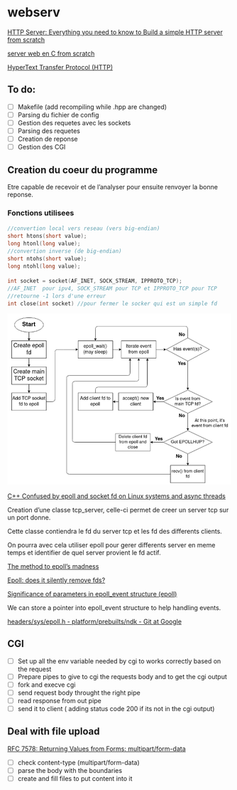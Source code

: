 # webserv

[HTTP Server: Everything you need to know to Build a simple HTTP server from scratch](https://medium.com/from-the-scratch/http-server-what-do-you-need-to-know-to-build-a-simple-http-server-from-scratch-d1ef8945e4fa)

[server web en C from scratch](docs/server%20web%20en%20C%20from%20scratch%20f3a66cec98944c1289af54934492bb0a.md)

[HyperText Transfer Protocol (HTTP)](https://http.dev/)

## To do:

- [ ]  Makefile (add recompiling while .hpp are changed)
- [ ]  Parsing du fichier de config
- [ ]  Gestion des requetes avec les sockets
- [ ]  Parsing des requetes
- [ ]  Creation de reponse
- [ ]  Gestion des CGI

## Creation du coeur du programme

Etre capable de recevoir et de l’analyser pour ensuite renvoyer la bonne reponse.

### Fonctions utilisees

```cpp
//convertion local vers reseau (vers big-endian)
short htons(short value);
long htonl(long value);
//convertion inverse (de big-endian)
short ntohs(short value);
long ntohl(long value);

int socket = socket(AF_INET, SOCK_STREAM, IPPROTO_TCP);
//AF_INET  pour ipv4, SOCK_STREAM pour TCP et IPPROTO_TCP pour TCP
//retourne -1 lors d'une erreur
int close(int socket) //pour fermer le socker qui est un simple fd
```

![epollSchema](docs/epollSchema.png)

[C++ Confused by epoll and socket fd on Linux systems and async threads](https://stackoverflow.com/questions/66916835/c-confused-by-epoll-and-socket-fd-on-linux-systems-and-async-threads)

Creation d’une classe tcp_server, celle-ci permet de creer un server tcp sur un port donne.

Cette classe contiendra le fd du server tcp et les fd des differents clients.

On pourra avec cela utiliser epoll pour gerer differents server en meme temps et identifier de quel server provient le fd actif.

[The method to epoll’s madness](https://copyconstruct.medium.com/the-method-to-epolls-madness-d9d2d6378642)

[Epoll: does it silently remove fds?](https://stackoverflow.com/questions/46987302/epoll-does-it-silently-remove-fds)

[Significance of parameters in epoll_event structure (epoll)](https://stackoverflow.com/questions/24622982/significance-of-parameters-in-epoll-event-structure-epoll)

We can store a pointer into epoll_event structure to help handling events.

[](https://github.com/millken/c-example/blob/master/epoll-example.c)

[headers/sys/epoll.h - platform/prebuilts/ndk - Git at Google](https://android.googlesource.com/platform/prebuilts/ndk/+/4448347db136fb3d172c0349c32295c6691df3be/headers/sys/epoll.h)

## CGI

[](https://www.rfc-editor.org/rfc/rfc3875.pdf)

- [ ]  Set up all the env variable needed by cgi to works correctly based on the request
- [ ]  Prepare pipes to give to cgi the requests body and to get the cgi output
- [ ]  fork and execve cgi
- [ ]  send request body throught the right pipe
- [ ]  read response from out pipe
- [ ]  send it to client ( adding status code 200 if its not in the cgi output)

## Deal with file upload

[RFC 7578: Returning Values from Forms: multipart/form-data](https://www.rfc-editor.org/rfc/rfc7578)

- [ ]  check content-type (multipart/form-data)
- [ ]  parse the body with the boundaries
- [ ]  create and fill files to put content into it
